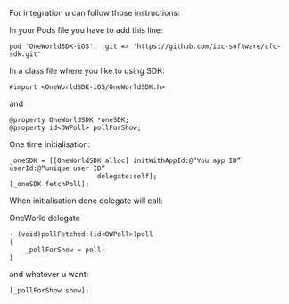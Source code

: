 For integration u can follow those instructions:

In your Pods file you have to add this line:
```
pod 'OneWorldSDK-iOS', :git => 'https://github.com/ixc-software/cfc-sdk.git'
```

In a class file where you like to using SDK:
```
#import <OneWorldSDK-iOS/OneWorldSDK.h>
```
and
```
@property OneWorldSDK *oneSDK;
@property id<OWPoll> pollForShow;
```
One time initialisation:

```
_oneSDK = [[OneWorldSDK alloc] initWithAppId:@“You app ID”                                                                      							userId:@“unique user ID” 
				      delegate:self];
[_oneSDK fetchPoll];
```
When initialisation done delegate will call:

OneWorld delegate
```
- (void)pollFetched:(id<OWPoll>)poll
{
    _pollForShow = poll;
}
```
and whatever u want:
```
[_pollForShow show];
```

